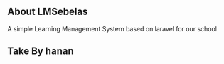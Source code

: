 
## About LMSebelas

A simple Learning Management System based on laravel for our school

## Take By hanan
